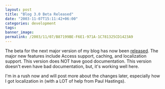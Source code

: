 ```yaml
---
layout: post
title: "Blog 3.0 Beta Released"
date: "2003-11-07T15:11:42+06:00"
categories: development 
tags: 
banner_image: 
permalink: /2003/11/07/B87199BE-F6E1-971A-1C781325CD1423A9
---
```


The beta for the next major version of my blog has now been <a href="http://www.camdenfamily.com/morpheus/blog/blog3beta.zip">released</a>. The major new features include Access support, caching, and localization support. This version does NOT have good documentation. This version doesn't even have bad documentation, but, it's working well here. 

I'm in a rush now and will post more about the changes later, especially how I got localization in (with a LOT of help from Paul Hastings).